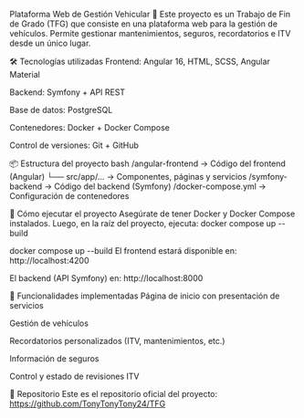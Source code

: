 Plataforma Web de Gestión Vehicular 🚗
Este proyecto es un Trabajo de Fin de Grado (TFG) que consiste en una plataforma web para la gestión de vehículos. Permite gestionar mantenimientos, seguros, recordatorios e ITV desde un único lugar.

🛠 Tecnologías utilizadas
Frontend: Angular 16, HTML, SCSS, Angular Material

Backend: Symfony + API REST

Base de datos: PostgreSQL

Contenedores: Docker + Docker Compose

Control de versiones: Git + GitHub

📦 Estructura del proyecto
bash
/angular-frontend       → Código del frontend (Angular)
  └── src/app/...       → Componentes, páginas y servicios
/symfony-backend        → Código del backend (Symfony)
/docker-compose.yml     → Configuración de contenedores

🚀 Cómo ejecutar el proyecto
Asegúrate de tener Docker y Docker Compose instalados. Luego, en la raíz del proyecto, ejecuta:
docker compose up --build


docker compose up --build
El frontend estará disponible en: http://localhost:4200

El backend (API Symfony) en: http://localhost:8000

📱 Funcionalidades implementadas
Página de inicio con presentación de servicios

Gestión de vehículos

Recordatorios personalizados (ITV, mantenimientos, etc.)

Información de seguros

Control y estado de revisiones ITV

🔗 Repositorio
Este es el repositorio oficial del proyecto:
https://github.com/TonyTonyTony24/TFG
